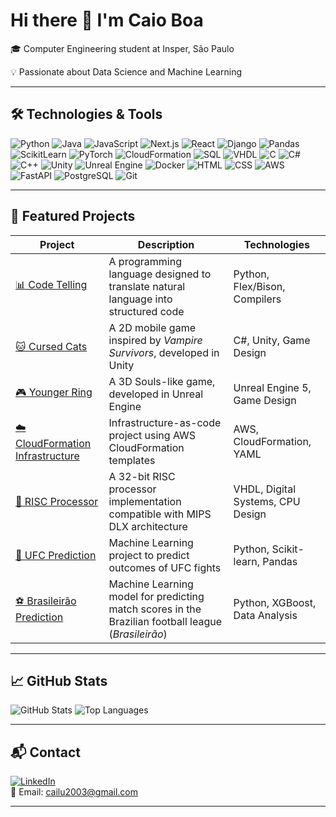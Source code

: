 ﻿# Hi there 👋 I'm Caio Boa

🎓 Computer Engineering student at Insper, São Paulo

💡 Passionate about Data Science and Machine Learning 

---

## 🛠️ Technologies & Tools

![Python](https://img.shields.io/badge/Python-3776AB?style=flat&logo=python&logoColor=white)
![Java](https://img.shields.io/badge/Java-007396?style=flat&logo=java&logoColor=white)
![JavaScript](https://img.shields.io/badge/JavaScript-F7DF1E?style=flat&logo=javascript&logoColor=black)
![Next.js](https://img.shields.io/badge/Next.js-000000?style=flat&logo=nextdotjs&logoColor=white)
![React](https://img.shields.io/badge/React-20232A?style=flat&logo=react)
![Django](https://img.shields.io/badge/Django-092E20?style=flat&logo=django&logoColor=white)
![Pandas](https://img.shields.io/badge/Pandas-150458?style=flat&logo=pandas)
![ScikitLearn](https://img.shields.io/badge/Scikit--Learn-F7931E?style=flat&logo=scikit-learn&logoColor=white)
![PyTorch](https://img.shields.io/badge/PyTorch-EE4C2C?style=flat&logo=pytorch&logoColor=white)
![CloudFormation](https://img.shields.io/badge/CloudFormation-FF4F8B?style=flat&logo=aws&logoColor=white)
![SQL](https://img.shields.io/badge/SQL-4479A1?style=flat&logo=postgresql&logoColor=white)
![VHDL](https://img.shields.io/badge/VHDL-652D91?style=flat)
![C](https://img.shields.io/badge/C-00599C?style=flat&logo=c&logoColor=white)
![C#](https://img.shields.io/badge/C%23-239120?style=flat&logo=c-sharp&logoColor=white)
![C++](https://img.shields.io/badge/C++-00599C?style=flat&logo=c%2B%2B&logoColor=white)
![Unity](https://img.shields.io/badge/Unity-000000?style=flat&logo=unity&logoColor=white)
![Unreal Engine](https://img.shields.io/badge/Unreal%20Engine-313131?style=flat&logo=unrealengine&logoColor=white)
![Docker](https://img.shields.io/badge/Docker-2496ED?style=flat&logo=docker&logoColor=white)
![HTML](https://img.shields.io/badge/HTML5-E34F26?style=flat&logo=html5&logoColor=white)
![CSS](https://img.shields.io/badge/CSS3-1572B6?style=flat&logo=css3&logoColor=white)
![AWS](https://img.shields.io/badge/AWS-232F3E?style=flat&logo=amazon-aws&logoColor=white)
![FastAPI](https://img.shields.io/badge/FastAPI-009688?style=flat&logo=fastapi)
![PostgreSQL](https://img.shields.io/badge/PostgreSQL-316192?style=flat&logo=postgresql)
![Git](https://img.shields.io/badge/Git-F05032?style=flat&logo=git&logoColor=white)

---

## 🌟 Featured Projects

| Project | Description | Technologies |
|--------|-------------|--------------|
| [📊 Code Telling](https://github.com/CaioBoa/CodeTelling) | A programming language designed to translate natural language into structured code | Python, Flex/Bison, Compilers |
| [🐱 Cursed Cats](https://github.com/CaioBoa/CursedCats) | A 2D mobile game inspired by *Vampire Survivors*, developed in Unity | C#, Unity, Game Design |
| [🎮 Younger Ring]([https://github.com/CaioBoa/YoungerRing](https://drive.google.com/file/d/1NBdtdZkN9AUe3URvR-xC6gxr5LoF5IVY/view?usp=sharing)) | A 3D Souls-like game, developed in Unreal Engine | Unreal Engine 5, Game Design |
| [☁️ CloudFormation Infrastructure](https://github.com/CaioBoa/CloudFormationProject) | Infrastructure-as-code project using AWS CloudFormation templates | AWS, CloudFormation, YAML |
| [🔧 RISC Processor](https://github.com/CaioBoa/MIPS) | A 32-bit RISC processor implementation compatible with MIPS DLX architecture | VHDL, Digital Systems, CPU Design |
| [🥋 UFC Prediction](https://github.com/LucaMizrahi/ProjetoML_UFC) | Machine Learning project to predict outcomes of UFC fights | Python, Scikit-learn, Pandas |
| [⚽ Brasileirão Prediction](https://github.com/CaioBoa/BrasileiraoPredicts) | Machine Learning model for predicting match scores in the Brazilian football league (*Brasileirão*) | Python, XGBoost, Data Analysis |



---

## 📈 GitHub Stats

![GitHub Stats](https://github-readme-stats.vercel.app/api?username=CaioBoa&show_icons=true&theme=radical)
![Top Languages](https://github-readme-stats.vercel.app/api/top-langs/?username=CaioBoa&layout=compact&theme=radical)

---

## 📬 Contact

[![LinkedIn](https://img.shields.io/badge/LinkedIn-blue?style=flat&logo=linkedin&logoColor=white)](https://www.linkedin.com/in/caioboa/)  
📧 Email: cailu2003@gmail.com

---
